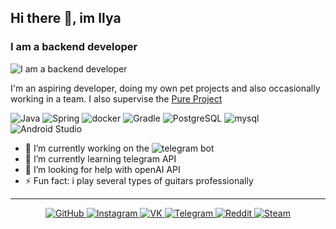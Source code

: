 ## Hi there 👋, im Ilya
### I am a backend developer
![I am a backend developer](https://img.freepik.com/free-vector/alien-planet-landscape-with-rocky-surface-lake_107791-25496.jpg?t=st=1746864657~exp=1746868257~hmac=83dfc80650975fc70e4e5150b836ae9e1e0021434cc9aa829681261607029f1c&w=1800)

I'm an aspiring developer, doing my own pet projects and also occasionally working in a team.
I also supervise the [Pure Project](https://puremc.host/)

![Java](https://img.shields.io/badge/Java-ED8B00?style=for-the-badge&logo=java&logoColor=white) ![Spring](https://img.shields.io/badge/Spring-6DB33F?style=for-the-badge&logo=spring&logoColor=white) ![docker](https://img.shields.io/badge/docker-2496ED?style=for-the-badge&logo=docker&logoColor=white) ![Gradle](https://img.shields.io/badge/gradle-02303A?style=for-the-badge&logo=gradle&logoColor=white) ![PostgreSQL](https://img.shields.io/badge/PostgreSQL-336791?style=for-the-badge&logo=postgresql&logoColor=white) ![mysql](https://img.shields.io/badge/mysql-4479A1?style=for-the-badge&logo=mysql&logoColor=white) ![Android Studio](https://img.shields.io/badge/Android_Studio-3DDC84?style=for-the-badge&logo=android-studio&logoColor=white)

- 🔭 I’m currently working on the ![telegram bot](https://github.com/KyleClight/LearnAssistantBot)
- 🌱 I’m currently learning telegram API 
- 🤔 I’m looking for help with openAI API  
- ⚡ Fun fact: i play several types of guitars professionally

<hr>

<p align="center">
  <a href="https://github.com/KyleClight">
    <img src="https://img.shields.io/badge/GitHub-181717?style=for-the-badge&logo=github&logoColor=white" alt="GitHub">
  </a>
  <a href="https://www.instagram.com/beyondyourhonesty/">
    <img src="https://img.shields.io/badge/Instagram-E4405F?style=for-the-badge&logo=instagram&logoColor=white" alt="Instagram">
  </a>
  <a href="[https://vk.com/belkius">
    <img src="https://img.shields.io/badge/vk-0077FF?style=for-the-badge&logo=vk&logoColor=white" alt="VK">
  </a>
  <a href="[https://t.me/belkius">
    <img src="https://img.shields.io/badge/telegram-26A5E4?style=for-the-badge&logo=telegram&logoColor=white" alt="Telegram">
  </a>
  <a href="https://www.reddit.com/user/belkius">
    <img src="https://img.shields.io/badge/Reddit-FF4500?style=for-the-badge&logo=reddit&logoColor=white" alt="Reddit">
  </a>
  <a href="https://steamcommunity.com/id/Belkius">
    <img src="https://img.shields.io/badge/Steam-000000?style=for-the-badge&logo=steam&logoColor=white" alt="Steam">
  </a>
</p>
